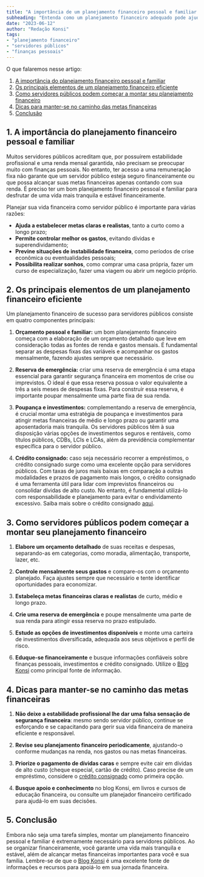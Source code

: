 ```yaml
---
title: "A importância de um planejamento financeiro pessoal e familiar para servidores públicos"
subheading: "Entenda como um planejamento financeiro adequado pode ajudar servidores públicos a alcançar metas e a manter uma vida financeira equilibrada."
date: "2023-06-12"
author: "Redação Konsi"
tags:
- "planejamento financeiro"
- "servidores públicos"
- "finanças pessoais"
---
```


O que falaremos nesse artigo:

1. [A importância do planejamento financeiro pessoal e familiar](#1-importância)
2. [Os principais elementos de um planejamento financeiro eficiente](#2-elementos)
3. [Como servidores públicos podem começar a montar seu planejamento financeiro](#3-começar)
4. [Dicas para manter-se no caminho das metas financeiras](#4-dicas)
5. [Conclusão](#5-conclusão)

## 1. A importância do planejamento financeiro pessoal e familiar <a id="1-importância"></a>

Muitos servidores públicos acreditam que, por possuírem estabilidade profissional e uma renda mensal garantida, não precisam se preocupar muito com finanças pessoais. No entanto, ter acesso a uma remuneração fixa não garante que um servidor público esteja seguro financeiramente ou que possa alcançar suas metas financeiras apenas contando com sua renda. É preciso ter um bom planejamento financeiro pessoal e familiar para desfrutar de uma vida mais tranquila e estável financeiramente.

Planejar sua vida financeira como servidor público é importante para várias razões:

- **Ajuda a estabelecer metas claras e realistas**, tanto a curto como a longo prazo;
- **Permite controlar melhor os gastos**, evitando dívidas e superendividamento;
- **Previne situações de instabilidade financeira**, como períodos de crise econômica ou eventualidades pessoais;
- **Possibilita realizar sonhos**, como comprar uma casa própria, fazer um curso de especialização, fazer uma viagem ou abrir um negócio próprio.

## 2. Os principais elementos de um planejamento financeiro eficiente <a id="2-elementos"></a>

Um planejamento financeiro de sucesso para servidores públicos consiste em quatro componentes principais:

1. **Orçamento pessoal e familiar:** um bom planejamento financeiro começa com a elaboração de um orçamento detalhado que leve em consideração todas as fontes de renda e gastos mensais. É fundamental separar as despesas fixas das variáveis e acompanhar os gastos mensalmente, fazendo ajustes sempre que necessário.

2. **Reserva de emergência:** criar uma reserva de emergência é uma etapa essencial para garantir segurança financeira em momentos de crise ou imprevistos. O ideal é que essa reserva possua o valor equivalente a três a seis meses de despesas fixas. Para construir essa reserva, é importante poupar mensalmente uma parte fixa de sua renda.

3. **Poupança e investimentos:** complementando a reserva de emergência, é crucial montar uma estratégia de poupança e investimentos para atingir metas financeiras de médio e longo prazo ou garantir uma aposentadoria mais tranquila. Os servidores públicos têm à sua disposição várias opções de investimentos seguros e rentáveis, como títulos públicos, CDBs, LCIs e LCAs, além da previdência complementar específica para o servidor público. 

4. **Crédito consignado:** caso seja necessário recorrer a empréstimos, o crédito consignado surge como uma excelente opção para servidores públicos. Com taxas de juros mais baixas em comparação a outras modalidades e prazos de pagamento mais longos, o crédito consignado é uma ferramenta útil para lidar com imprevistos financeiros ou consolidar dívidas de alto custo. No entanto, é fundamental utilizá-lo com responsabilidade e planejamento para evitar o endividamento excessivo. Saiba mais sobre o crédito consignado [aqui](https://konsi.com.br/postagens/crdito-consignado-como-utiliz-lo-para-melhorar-sua-vida-financeira).

## 3. Como servidores públicos podem começar a montar seu planejamento financeiro <a id="3-começar"></a>

1. **Elabore um orçamento detalhado** de suas receitas e despesas, separando-as em categorias, como moradia, alimentação, transporte, lazer, etc.

2. **Controle mensalmente seus gastos** e compare-os com o orçamento planejado. Faça ajustes sempre que necessário e tente identificar oportunidades para economizar.

3. **Estabeleça metas financeiras claras e realistas** de curto, médio e longo prazo. 

4. **Crie uma reserva de emergência** e poupe mensalmente uma parte de sua renda para atingir essa reserva no prazo estipulado.

5. **Estude as opções de investimentos disponíveis** e monte uma carteira de investimentos diversificada, adequada aos seus objetivos e perfil de risco.

6. **Eduque-se financeiramente** e busque informações confiáveis sobre finanças pessoais, investimentos e crédito consignado. Utilize o [Blog Konsi](https://konsi.com.br/postagens) como principal fonte de informação.

## 4. Dicas para manter-se no caminho das metas financeiras <a id="4-dicas"></a>

1. **Não deixe a estabilidade profissional lhe dar uma falsa sensação de segurança financeira**: mesmo sendo servidor público, continue se esforçando e se capacitando para gerir sua vida financeira de maneira eficiente e responsável.

2. **Revise seu planejamento financeiro periodicamente**, ajustando-o conforme mudanças na renda, nos gastos ou nas metas financeiras.

3. **Priorize o pagamento de dívidas caras** e sempre evite cair em dívidas de alto custo (cheque especial, cartão de crédito). Caso precise de um empréstimo, considere o [crédito consignado](https://konsi.com.br/postagens/5-motivos-para-escolher-o-credito-consignado-publico) como primeira opção.

4. **Busque apoio e conhecimento** no blog Konsi, em livros e cursos de educação financeira, ou consulte um planejador financeiro certificado para ajudá-lo em suas decisões.

## 5. Conclusão <a id="5-conclusão"></a> 

Embora não seja uma tarefa simples, montar um planejamento financeiro pessoal e familiar é extremamente necessário para servidores públicos. Ao se organizar financeiramente, você garante uma vida mais tranquila e estável, além de alcançar metas financeiras importantes para você e sua família. Lembre-se de que o [Blog Konsi](https://konsi.com.br/postagens) é uma excelente fonte de informações e recursos para apoiá-lo em sua jornada financeira.